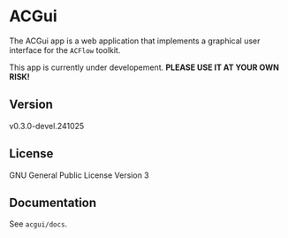 # ACGui

The ACGui app is a web application that implements a graphical user interface for the `ACFlow` toolkit.

This app is currently under developement. **PLEASE USE IT AT YOUR OWN RISK!**

## Version

v0.3.0-devel.241025

## License

GNU General Public License Version 3

## Documentation

See `acgui/docs`.
